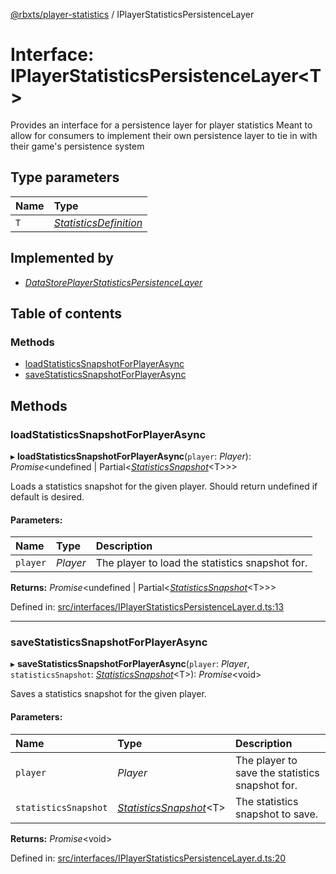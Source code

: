 [@rbxts/player-statistics](../README.md) / IPlayerStatisticsPersistenceLayer

# Interface: IPlayerStatisticsPersistenceLayer<T\>

Provides an interface for a persistence layer for player statistics
Meant to allow for consumers to implement their own persistence layer to tie in with their game's persistence system

## Type parameters

Name | Type |
:------ | :------ |
`T` | [*StatisticsDefinition*](../README.md#statisticsdefinition) |

## Implemented by

* [*DataStorePlayerStatisticsPersistenceLayer*](../classes/datastoreplayerstatisticspersistencelayer.md)

## Table of contents

### Methods

- [loadStatisticsSnapshotForPlayerAsync](iplayerstatisticspersistencelayer.md#loadstatisticssnapshotforplayerasync)
- [saveStatisticsSnapshotForPlayerAsync](iplayerstatisticspersistencelayer.md#savestatisticssnapshotforplayerasync)

## Methods

### loadStatisticsSnapshotForPlayerAsync

▸ **loadStatisticsSnapshotForPlayerAsync**(`player`: *Player*): *Promise*<undefined \| Partial<[*StatisticsSnapshot*](../README.md#statisticssnapshot)<T\>\>\>

Loads a statistics snapshot for the given player. Should return undefined if default is desired.

#### Parameters:

Name | Type | Description |
:------ | :------ | :------ |
`player` | *Player* | The player to load the statistics snapshot for.    |

**Returns:** *Promise*<undefined \| Partial<[*StatisticsSnapshot*](../README.md#statisticssnapshot)<T\>\>\>

Defined in: [src/interfaces/IPlayerStatisticsPersistenceLayer.d.ts:13](https://github.com/Bytebit-Org/roblox-PlayerStatistics/blob/196aade/src/interfaces/IPlayerStatisticsPersistenceLayer.d.ts#L13)

___

### saveStatisticsSnapshotForPlayerAsync

▸ **saveStatisticsSnapshotForPlayerAsync**(`player`: *Player*, `statisticsSnapshot`: [*StatisticsSnapshot*](../README.md#statisticssnapshot)<T\>): *Promise*<void\>

Saves a statistics snapshot for the given player.

#### Parameters:

Name | Type | Description |
:------ | :------ | :------ |
`player` | *Player* | The player to save the statistics snapshot for.   |
`statisticsSnapshot` | [*StatisticsSnapshot*](../README.md#statisticssnapshot)<T\> | The statistics snapshot to save.    |

**Returns:** *Promise*<void\>

Defined in: [src/interfaces/IPlayerStatisticsPersistenceLayer.d.ts:20](https://github.com/Bytebit-Org/roblox-PlayerStatistics/blob/196aade/src/interfaces/IPlayerStatisticsPersistenceLayer.d.ts#L20)
